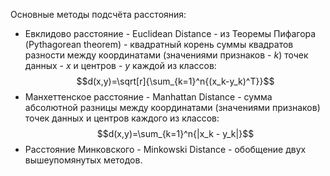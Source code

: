 Основные методы подсчёта расстояния:
- Евклидово расстояние - Euclidean Distance - из Теоремы Пифагора (Pythagorean theorem) - квадратный корень суммы квадратов разности между координатами (значениями признаков - $k$) точек данных - $x$ и центров - $y$ каждой из классов: $$d(x,y)=\sqrt[r]{\sum_{k=1}^n{(x_k-y_k)^T}}$$
- Манхеттенское расстояние - Manhattan Distance - сумма абсолютной разницы между координатами (значениями признаков) точек данных и центров каждого из классов: $$d(x,y)=\sum_{k=1}^n{|x_k - y_k|}$$
- Расстояние Минковского - Minkowski Distance - обобщение двух вышеупомянутых методов.